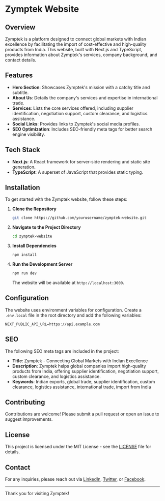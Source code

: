 # Zymptek Website

## Overview

Zymptek is a platform designed to connect global markets with Indian excellence by facilitating the import of cost-effective and high-quality products from India. This website, built with Next.js and TypeScript, provides information about Zymptek's services, company background, and contact details.

## Features

- **Hero Section**: Showcases Zymptek's mission with a catchy title and subtitle.
- **About Us**: Details the company's services and expertise in international trade.
- **Services**: Lists the core services offered, including supplier identification, negotiation support, custom clearance, and logistics assistance.
- **Social Links**: Provides links to Zymptek's social media profiles.
- **SEO Optimization**: Includes SEO-friendly meta tags for better search engine visibility.

## Tech Stack

- **Next.js**: A React framework for server-side rendering and static site generation.
- **TypeScript**: A superset of JavaScript that provides static typing.

## Installation

To get started with the Zymptek website, follow these steps:

1. **Clone the Repository**

    ```bash
    git clone https://github.com/yourusername/zymptek-website.git
    ```

2. **Navigate to the Project Directory**

    ```bash
    cd zymptek-website
    ```

3. **Install Dependencies**

    ```bash
    npm install
    ```

4. **Run the Development Server**

    ```bash
    npm run dev
    ```

    The website will be available at `http://localhost:3000`.

## Configuration

The website uses environment variables for configuration. Create a `.env.local` file in the root directory and add the following variables:

    NEXT_PUBLIC_API_URL=https://api.example.com

## SEO

The following SEO meta tags are included in the project:

- **Title**: Zymptek - Connecting Global Markets with Indian Excellence
- **Description**: Zymptek helps global companies import high-quality products from India, offering supplier identification, negotiation support, custom clearance, and logistics assistance.
- **Keywords**: Indian exports, global trade, supplier identification, custom clearance, logistics assistance, international trade, import from India

## Contributing

Contributions are welcome! Please submit a pull request or open an issue to suggest improvements.

## License

This project is licensed under the MIT License - see the [LICENSE](LICENSE) file for details.

## Contact

For any inquiries, please reach out via [LinkedIn](https://linkedin.com/company/zymptek), [Twitter](https://twitter.com/zymptek), or [Facebook](https://facebook.com/zymptek).

---

Thank you for visiting Zymptek!
